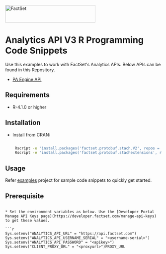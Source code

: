 <img alt="FactSet" src="https://www.factset.com/hubfs/Assets/images/factset-logo.svg" height="56" width="290">

# Analytics API V3 R Programming Code Snippets

Use this examples to work with FactSet's Analytics APIs. Below APIs can be found in this Repository.

* [PA Engine API](https://developer.factset.com/api-catalog/pa-engine-api)


## Requirements

* R-4.1.0 or higher

## Installation

* Install from CRAN:

  ```sh
  
   Rscript -e "install.packages('factset.protobuf.stach.V2', repos = 'http://cran.us.r-project.org')"
   Rscript -e "install.packages('factset.protobuf.stachextensions', repos = 'http://cran.us.r-project.org')"
  ```

## Usage

Refer [examples](examples) project for sample code snippets to quickly get started.


## Prerequisite

```

* Set the environment variables as below. Use the [Developer Portal Manage API Keys page](https://developer.factset.com/manage-api-keys) to get these values.

```r
Sys.setenv("ANALYTICS_API_URL" = "https://api.factset.com")
Sys.setenv("ANALYTICS_API_USERNAME_SERIAL" = "<username-serial>")
Sys.setenv("ANALYTICS_API_PASSWORD" = "<apikey>")
Sys.setenv("CLIENT_PROXY_URL" = "<proxyurl>")PROXY_URL
```